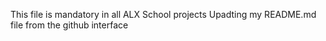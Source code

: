 This file is mandatory in all ALX School projects
Upadting my README.md file from the github interface
